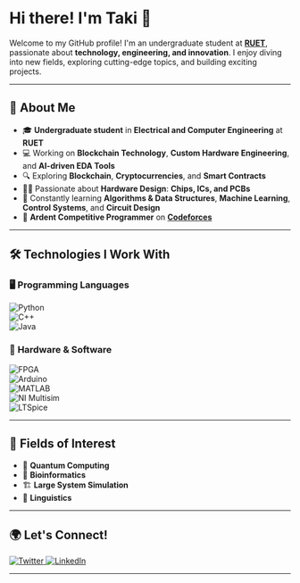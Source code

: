# Hi there! I'm **Taki** 👋  

Welcome to my GitHub profile! I'm an undergraduate student at [**RUET**](https://www.ruet.ac.bd/), passionate about **technology, engineering, and innovation**. I enjoy diving into new fields, exploring cutting-edge topics, and building exciting projects.  

---

## 🚀 **About Me**  
- 🎓 **Undergraduate student** in **Electrical and Computer Engineering** at **RUET**  
- 💻 Working on **Blockchain Technology**, **Custom Hardware Engineering**, and **AI-driven EDA Tools**  
- 🔍 Exploring **Blockchain**, **Cryptocurrencies**, and **Smart Contracts**  
- 🧑‍💻 Passionate about **Hardware Design**: **Chips, ICs, and PCBs**  
- 🌱 Constantly learning **Algorithms & Data Structures**, **Machine Learning**, **Control Systems**, and **Circuit Design**
- 🧠 **Ardent Competitive Programmer** on [**Codeforces**](https://codeforces.com/profile/Stranger321) 

---

## 🛠️ **Technologies I Work With**  
### 🖥️ **Programming Languages**  
![Python](https://img.shields.io/badge/Python-%233776AB.svg?style=flat&logo=python&logoColor=white)  
![C++](https://img.shields.io/badge/C++-%2300599C.svg?style=flat&logo=c%2B%2B&logoColor=white)  
![Java](https://img.shields.io/badge/Java-%23007396.svg?style=flat&logo=java&logoColor=white)  

### 🔧 **Hardware & Software**  
![FPGA](https://img.shields.io/badge/FPGA-%2300979D.svg?style=flat&logo=intel&logoColor=white)  
![Arduino](https://img.shields.io/badge/Arduino-%2300979D.svg?style=flat&logo=arduino&logoColor=white)  
![MATLAB](https://img.shields.io/badge/MATLAB-%230076A8.svg?style=flat&logo=mathworks&logoColor=white)  
![NI Multisim](https://img.shields.io/badge/Multisim-%230A66C2.svg?style=flat&logo=ni&logoColor=white)  
![LTSpice](https://img.shields.io/badge/LTSpice-%23EE3F24.svg?style=flat&logo=analogdevices&logoColor=white)  

---

## 🎯 **Fields of Interest**  
- 🧬 **Quantum Computing**  
- 🧫 **Bioinformatics**  
- 🏗️ **Large System Simulation**  
- 📝 **Linguistics**  

---

## 🌍 **Let's Connect!**  
<a href="https://x.com/Talha_Taki" target="_blank">
  <img alt="Twitter" src="https://img.shields.io/badge/Twitter-%231DA1F2.svg?style=for-the-badge&logo=x&logoColor=white" />
</a>  
<a href="https://www.linkedin.com/in/talha-taki-b13069253/" target="_blank">
  <img alt="LinkedIn" src="https://img.shields.io/badge/LinkedIn-%230A66C2.svg?style=for-the-badge&logo=linkedin&logoColor=white" />
</a>  

---
